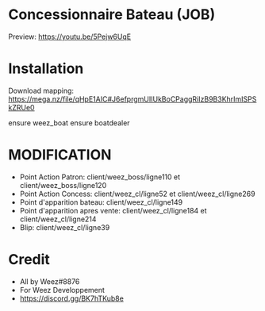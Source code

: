 # Concessionnaire Bateau (JOB)
Preview: https://youtu.be/5Pejw6UqE

# Installation
Download mapping: https://mega.nz/file/qHpE1AIC#J6efprgmUIIUkBoCPaggRiIzB9B3KhrImISPSkZRUe0

ensure weez_boat
ensure boatdealer

# MODIFICATION
- Point Action Patron: client/weez_boss/ligne110 et client/weez_boss/ligne120
- Point Action Concess: client/weez_cl/ligne52 et client/weez_cl/ligne269
- Point d'apparition bateau: client/weez_cl/ligne149
- Point d'apparition apres vente: client/weez_cl/ligne184 et client/weez_cl/ligne214
- Blip: client/weez_cl/ligne39

# Credit
- All by Weez#8876
- For Weez Developpement
- https://discord.gg/BK7hTKub8e
